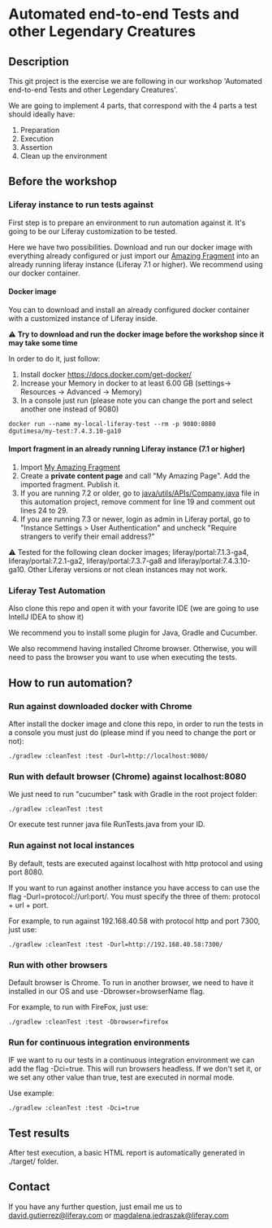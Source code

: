 # Automated end-to-end Tests and other Legendary Creatures
## Description
This git project is the exercise we are following in our workshop 'Automated end-to-end Tests and other Legendary Creatures'.

We are going to implement 4 parts, that correspond with the 4 parts a test should ideally have:
1. Preparation
2. Execution 
3. Assertion 
4. Clean up the environment

## Before the workshop
### Liferay instance to run tests against
First step is to prepare an environment to run automation against it. It's going to be our Liferay customization to be tested.

Here we have two possibilities. Download and run our docker image with everything already configured or just import our [Amazing Fragment](src/test/resources/fragments/MyAmazingCollection-V1.0.zip) into an already running liferay instance (Liferay 7.1 or higher). We recommend using our docker container.

#### Docker image
You can to download and install an already configured docker container with a customized instance of Liferay inside.

:warning: **Try to download and run the docker image before the workshop since it may take some time**

In order to do it, just follow:
1. Install docker https://docs.docker.com/get-docker/
2. Increase your Memory in docker to at least 6.00 GB (settings-> Resources -> Advanced -> Memory)
3. In a console just run (please note you can change the port and select another one instead of 9080)
```
docker run --name my-local-liferay-test --rm -p 9080:8080 dgutimesa/my-test:7.4.3.10-ga10
```

#### Import fragment in an already running Liferay instance (7.1 or higher)

1. Import [My Amazing Fragment](src/test/resources/fragments/MyAmazingCollection-V1.0.zip) 
2. Create a **private content page** and call "My Amazing Page". Add the imported fragment. Publish it. 
3. If you are running 7.2 or older, go to [java/utils/APIs/Company.java](src/test/java/utils/APIs/Company.java) file in this automation project, remove comment for line 19 and comment out lines 24 to 29.
4. If you are running 7.3 or newer, login as admin in Liferay portal, go to "Instance Settings > User Authentication" and uncheck "Require strangers to verify their email address?"

:warning: Tested for the following clean docker images; liferay/portal:7.1.3-ga4, liferay/portal:7.2.1-ga2, liferay/portal:7.3.7-ga8 and liferay/portal:7.4.3.10-ga10. Other Liferay versions or not clean instances may not work.

### Liferay Test Automation
Also clone this repo and open it with your favorite IDE (we are going to use IntellJ IDEA to show it)

We recommend you to install some plugin for Java, Gradle and Cucumber.

We also recommend having installed Chrome browser. Otherwise, you will need to pass the browser you want to use when executing the tests.

## How to run automation?
### Run against downloaded docker with Chrome
After install the docker image and clone this repo, in order to run the tests in a console you must just do (please mind if you need to change the port or not):
```
./gradlew :cleanTest :test -Durl=http://localhost:9080/
```

### Run with default browser (Chrome) against localhost:8080
We just need to run "cucumber" task with Gradle in the root project folder:

```
./gradlew :cleanTest :test
```

Or execute test runner java file RunTests.java from your ID.

### Run against not local instances
By default, tests are executed against localhost with http protocol and using port 8080.

If you want to run against another instance you have access to can use the flag -Durl=protocol://url:port/. You must specify the three of them: protocol + url + port.

For example, to run against 192.168.40.58 with protocol http and port 7300, just use:

```
./gradlew :cleanTest :test -Durl=http://192.168.40.58:7300/
```

### Run with other browsers
Default browser is Chrome. To run in another browser, we need to have it installed in our OS and use -Dbrowser=browserName flag.

For example, to run with FireFox, just use:

```
./gradlew :cleanTest :test -Dbrowser=firefox
```

### Run for continuous integration environments
IF we want to ru our tests in a continuous integration environment we can add the  flag -Dci=true. This will run browsers headless. If we don't set it, or we set any other value than true, test are executed in normal mode. 

Use example:

```
./gradlew :cleanTest :test -Dci=true
```

## Test results
After test execution, a basic HTML report is automatically generated in ./target/ folder.


## Contact
If you have any further question, just email me us to david.gutierrez@liferay.com or magdalena.jedraszak@liferay.com
